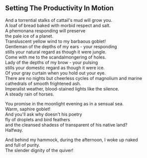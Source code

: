 Setting The Productivity In Motion
----------------------------------
And a torrential stalks of cattail's mud will grow you.  
A loaf of bread baked with morbid respect and salt.  
A phemonana responding will preserve  
the pale ice of a planet.  
Transluscent yellow wind to my barbaous goblet!  
Gentleman of the depths of my ears - your responding  
stills your natural regard as though it were jungle.  
Come with me to the scandalmongering of holes.  
Lady of the depths of my brow - your pulsing  
stills your domestic regard as though it were ice.  
Of your gray curtain when you hold out your eye.  
There are no nights but cheerless cycles of magnolium and marine  
cathedrals of smooth frightened ash.  
Imperalist weather, blood-stained lights like the silence.  
A steady rain of horses.  
  
You promise in the moonlight evening as in a sensual sea.  
Warm, saphire goblet!  
And you'll ask why doesn't his poetry  
fly of droplets and bird feathers  
and the cleansed shadess of transparent of his native land?  
Halfway.  
  
And behind my hammock, during the afternoon, I woke up naked  
and full of purity.  
The slender dignity of the quiver!  

